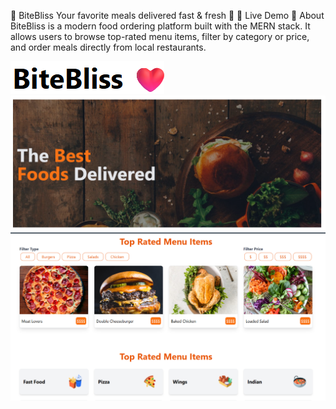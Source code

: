 
🍔 BiteBliss
Your favorite meals delivered fast & fresh 🚀
🔗 Live Demo
📖 About
BiteBliss is a modern food ordering platform built with the MERN stack. It allows users to browse top-rated menu items, filter by category or price, and order meals directly from local restaurants.

![Logo](logo.png)
![Home](Home.png)
![Menu](Menu.png)
